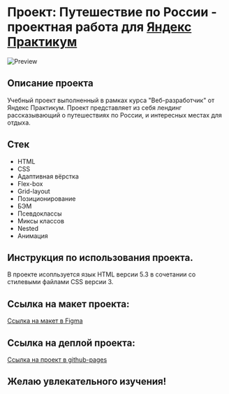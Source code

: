 # Проект: Путешествие по России - проектная работа для [Яндекс Практикум](https://practicum.yandex.ru/)
![Preview](https://user-images.githubusercontent.com/113699485/222904196-a8bef537-407f-404b-880a-400121bbe52c.jpg)

## Описание проекта
Учебный проект выполненный в рамках курса "Веб-разработчик" от Яндекс Практикум. Проект представляет из себя лендинг рассказывающий о путешествиях по России, и интересных местах для отдыха.

## Стек
* HTML
* CSS
* Адаптивная вёрстка
* Flex-box
* Grid-layout
* Позиционирование
* БЭМ
* Псевдоклассы
* Миксы классов
* Nested 
* Анимация

## Инструкция по использования проекта.  
В проекте исопльзуется язык HTML версии 5.3 в сочетании со стилевыми файлами CSS версии 3.

## Ссылка на макет проекта:
[Ссылка на макет в Figma](https://www.figma.com/file/5S2WSbEFL6awjVWJ0NWL8Q/Sprint-3_-Russia-_-desktop-%2B-mobile?type=design&node-id=28503-0&mode=design)

## Ссылка на деплой проекта:
[Ссылка на проект в github-pages](https://kharchenkode.github.io/russian-travel/)

## Желаю увлекательного изучения!
